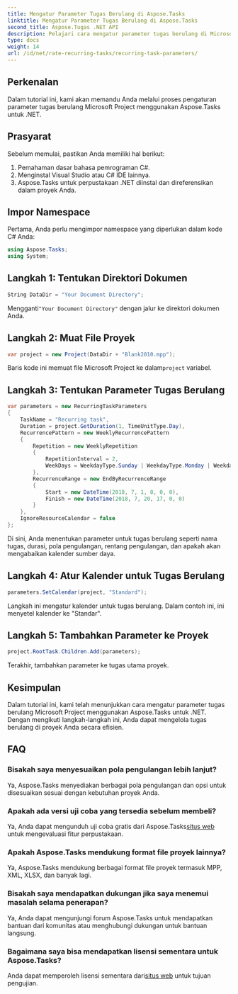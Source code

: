 ```yaml
---
title: Mengatur Parameter Tugas Berulang di Aspose.Tasks
linktitle: Mengatur Parameter Tugas Berulang di Aspose.Tasks
second_title: Aspose.Tugas .NET API
description: Pelajari cara mengatur parameter tugas berulang di Microsoft Project menggunakan Aspose.Tasks untuk .NET. Tutorial komprehensif dengan panduan langkah demi langkah.
type: docs
weight: 14
url: /id/net/rate-recurring-tasks/recurring-task-parameters/
---
```

## Perkenalan
Dalam tutorial ini, kami akan memandu Anda melalui proses pengaturan parameter tugas berulang Microsoft Project menggunakan Aspose.Tasks untuk .NET.
## Prasyarat
Sebelum memulai, pastikan Anda memiliki hal berikut:
1. Pemahaman dasar bahasa pemrograman C#.
2. Menginstal Visual Studio atau C# IDE lainnya.
3. Aspose.Tasks untuk perpustakaan .NET diinstal dan direferensikan dalam proyek Anda.

## Impor Namespace
Pertama, Anda perlu mengimpor namespace yang diperlukan dalam kode C# Anda:
```csharp
using Aspose.Tasks;
using System;

```
## Langkah 1: Tentukan Direktori Dokumen
```csharp
String DataDir = "Your Document Directory";
```
 Mengganti`"Your Document Directory"` dengan jalur ke direktori dokumen Anda.
## Langkah 2: Muat File Proyek
```csharp
var project = new Project(DataDir + "Blank2010.mpp");
```
 Baris kode ini memuat file Microsoft Project ke dalam`project` variabel.
## Langkah 3: Tentukan Parameter Tugas Berulang
```csharp
var parameters = new RecurringTaskParameters
{
    TaskName = "Recurring task",
    Duration = project.GetDuration(1, TimeUnitType.Day),
    RecurrencePattern = new WeeklyRecurrencePattern
    {
        Repetition = new WeeklyRepetition
        {
            RepetitionInterval = 2,
            WeekDays = WeekdayType.Sunday | WeekdayType.Monday | WeekdayType.Friday
        },
        RecurrenceRange = new EndByRecurrenceRange
        {
            Start = new DateTime(2018, 7, 1, 8, 0, 0),
            Finish = new DateTime(2018, 7, 20, 17, 0, 0)
        }
    },
    IgnoreResourceCalendar = false
};
```
Di sini, Anda menentukan parameter untuk tugas berulang seperti nama tugas, durasi, pola pengulangan, rentang pengulangan, dan apakah akan mengabaikan kalender sumber daya.
## Langkah 4: Atur Kalender untuk Tugas Berulang
```csharp
parameters.SetCalendar(project, "Standard");
```
Langkah ini mengatur kalender untuk tugas berulang. Dalam contoh ini, ini menyetel kalender ke "Standar".
## Langkah 5: Tambahkan Parameter ke Proyek
```csharp
project.RootTask.Children.Add(parameters);
```
Terakhir, tambahkan parameter ke tugas utama proyek.

## Kesimpulan
Dalam tutorial ini, kami telah menunjukkan cara mengatur parameter tugas berulang Microsoft Project menggunakan Aspose.Tasks untuk .NET. Dengan mengikuti langkah-langkah ini, Anda dapat mengelola tugas berulang di proyek Anda secara efisien.
## FAQ
### Bisakah saya menyesuaikan pola pengulangan lebih lanjut?
Ya, Aspose.Tasks menyediakan berbagai pola pengulangan dan opsi untuk disesuaikan sesuai dengan kebutuhan proyek Anda.
### Apakah ada versi uji coba yang tersedia sebelum membeli?
 Ya, Anda dapat mengunduh uji coba gratis dari Aspose.Tasks[situs web](https://purchase.aspose.com/buy) untuk mengevaluasi fitur perpustakaan.
### Apakah Aspose.Tasks mendukung format file proyek lainnya?
Ya, Aspose.Tasks mendukung berbagai format file proyek termasuk MPP, XML, XLSX, dan banyak lagi.
### Bisakah saya mendapatkan dukungan jika saya menemui masalah selama penerapan?
Ya, Anda dapat mengunjungi forum Aspose.Tasks untuk mendapatkan bantuan dari komunitas atau menghubungi dukungan untuk bantuan langsung.
### Bagaimana saya bisa mendapatkan lisensi sementara untuk Aspose.Tasks?
 Anda dapat memperoleh lisensi sementara dari[situs web](https://purchase.aspose.com/temporary-license/) untuk tujuan pengujian.